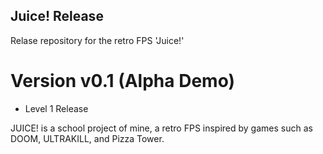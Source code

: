 ## Juice! Release
Relase repository for the retro FPS 'Juice!'

# Version v0.1 (Alpha Demo)
- Level 1 Release

JUICE! is a school project of mine, a retro FPS inspired by games such as DOOM, ULTRAKILL, and Pizza Tower.

